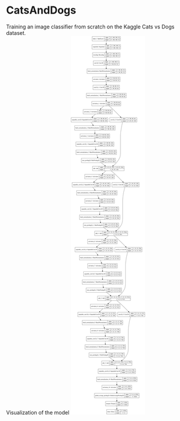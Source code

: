 # CatsAndDogs
Training an image classifier from scratch on the Kaggle Cats vs Dogs dataset. <br/>
Visualization of the model
![image](https://github.com/LT-ZHONG/CatsAndDogs/blob/master/model.png)
